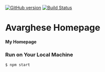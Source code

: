 [![GitHub version](https://badge.fury.io/gh/arvarghese%2Farvarghese.github.io.svg)](https://badge.fury.io/gh/arvarghese%2Farvarghese.github.io)
[![Build Status](https://travis-ci.org/arvarghese/arvarghese.github.io.svg?branch=master)](https://travis-ci.org/arvarghese/arvarghese.github.io) 

# Avarghese Homepage

#### My Homepage

### Run on Your Local Machine
```bash
$ npm start
```  